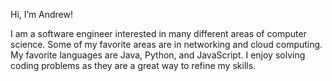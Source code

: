 Hi, I’m Andrew!

I am a software engineer interested in many different areas of computer science.
Some of my favorite areas are in networking and cloud computing.
My favorite languages are Java, Python, and JavaScript.
I enjoy solving coding problems as they are a great way to refine my skills.


<!---
xyzzyy/xyzzyy is a ✨ special ✨ repository because its `README.md` (this file) appears on your GitHub profile.
You can click the Preview link to take a look at your changes.
--->
